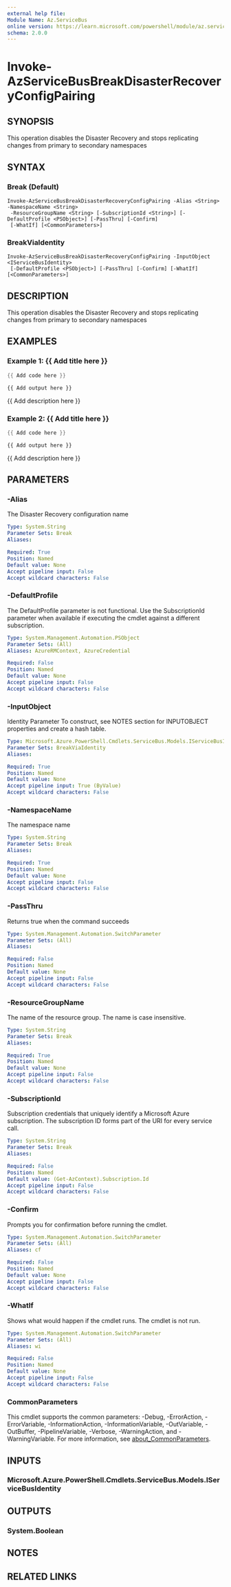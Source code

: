```yaml
---
external help file:
Module Name: Az.ServiceBus
online version: https://learn.microsoft.com/powershell/module/az.servicebus/invoke-azservicebusbreakdisasterrecoveryconfigpairing
schema: 2.0.0
---
```


# Invoke-AzServiceBusBreakDisasterRecoveryConfigPairing

## SYNOPSIS
This operation disables the Disaster Recovery and stops replicating changes from primary to secondary namespaces

## SYNTAX

### Break (Default)
```
Invoke-AzServiceBusBreakDisasterRecoveryConfigPairing -Alias <String> -NamespaceName <String>
 -ResourceGroupName <String> [-SubscriptionId <String>] [-DefaultProfile <PSObject>] [-PassThru] [-Confirm]
 [-WhatIf] [<CommonParameters>]
```

### BreakViaIdentity
```
Invoke-AzServiceBusBreakDisasterRecoveryConfigPairing -InputObject <IServiceBusIdentity>
 [-DefaultProfile <PSObject>] [-PassThru] [-Confirm] [-WhatIf] [<CommonParameters>]
```

## DESCRIPTION
This operation disables the Disaster Recovery and stops replicating changes from primary to secondary namespaces

## EXAMPLES

### Example 1: {{ Add title here }}
```powershell
{{ Add code here }}
```

```output
{{ Add output here }}
```

{{ Add description here }}

### Example 2: {{ Add title here }}
```powershell
{{ Add code here }}
```

```output
{{ Add output here }}
```

{{ Add description here }}

## PARAMETERS

### -Alias
The Disaster Recovery configuration name

```yaml
Type: System.String
Parameter Sets: Break
Aliases:

Required: True
Position: Named
Default value: None
Accept pipeline input: False
Accept wildcard characters: False
```

### -DefaultProfile
The DefaultProfile parameter is not functional.
Use the SubscriptionId parameter when available if executing the cmdlet against a different subscription.

```yaml
Type: System.Management.Automation.PSObject
Parameter Sets: (All)
Aliases: AzureRMContext, AzureCredential

Required: False
Position: Named
Default value: None
Accept pipeline input: False
Accept wildcard characters: False
```

### -InputObject
Identity Parameter
To construct, see NOTES section for INPUTOBJECT properties and create a hash table.

```yaml
Type: Microsoft.Azure.PowerShell.Cmdlets.ServiceBus.Models.IServiceBusIdentity
Parameter Sets: BreakViaIdentity
Aliases:

Required: True
Position: Named
Default value: None
Accept pipeline input: True (ByValue)
Accept wildcard characters: False
```

### -NamespaceName
The namespace name

```yaml
Type: System.String
Parameter Sets: Break
Aliases:

Required: True
Position: Named
Default value: None
Accept pipeline input: False
Accept wildcard characters: False
```

### -PassThru
Returns true when the command succeeds

```yaml
Type: System.Management.Automation.SwitchParameter
Parameter Sets: (All)
Aliases:

Required: False
Position: Named
Default value: None
Accept pipeline input: False
Accept wildcard characters: False
```

### -ResourceGroupName
The name of the resource group.
The name is case insensitive.

```yaml
Type: System.String
Parameter Sets: Break
Aliases:

Required: True
Position: Named
Default value: None
Accept pipeline input: False
Accept wildcard characters: False
```

### -SubscriptionId
Subscription credentials that uniquely identify a Microsoft Azure subscription.
The subscription ID forms part of the URI for every service call.

```yaml
Type: System.String
Parameter Sets: Break
Aliases:

Required: False
Position: Named
Default value: (Get-AzContext).Subscription.Id
Accept pipeline input: False
Accept wildcard characters: False
```

### -Confirm
Prompts you for confirmation before running the cmdlet.

```yaml
Type: System.Management.Automation.SwitchParameter
Parameter Sets: (All)
Aliases: cf

Required: False
Position: Named
Default value: None
Accept pipeline input: False
Accept wildcard characters: False
```

### -WhatIf
Shows what would happen if the cmdlet runs.
The cmdlet is not run.

```yaml
Type: System.Management.Automation.SwitchParameter
Parameter Sets: (All)
Aliases: wi

Required: False
Position: Named
Default value: None
Accept pipeline input: False
Accept wildcard characters: False
```

### CommonParameters
This cmdlet supports the common parameters: -Debug, -ErrorAction, -ErrorVariable, -InformationAction, -InformationVariable, -OutVariable, -OutBuffer, -PipelineVariable, -Verbose, -WarningAction, and -WarningVariable. For more information, see [about_CommonParameters](http://go.microsoft.com/fwlink/?LinkID=113216).

## INPUTS

### Microsoft.Azure.PowerShell.Cmdlets.ServiceBus.Models.IServiceBusIdentity

## OUTPUTS

### System.Boolean

## NOTES

## RELATED LINKS

